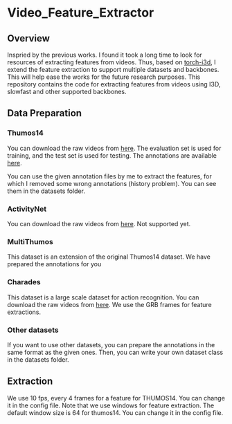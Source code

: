 # Video_Feature_Extractor

## Overview

Inspried by the previous works. I found it took a long time to look for resources of extracting features from videos. Thus, based on [torch-i3d](https://github.com/demianzhang/thumos14-i3d/blob/master/kinetics-i3d-pytorch/extract_features.py), I extend the feature extraction to support multiple datasets and backbones. This will help ease the works for the future research purposes. This repository contains the code for extracting features from videos using I3D, slowfast and other supported backbones.


## Data Preparation

### Thumos14

You can download the raw videos from [here](https://www.crcv.ucf.edu/data/THUMOS14/). The evaluation set is used for training, and the test set is used for testing. The annotations are available [here](https://www.crcv.ucf.edu/data/THUMOS14/).

You can use the given annotation files by me to extract the features, for which I removed some wrong annotations (history problem). You can see them in the datasets folder.

### ActivityNet

You can download the raw videos from [here](http://activity-net.org/download.html). Not supported yet.


### MultiThumos

This dataset is an extension of the original Thumos14 dataset. We have prepared the annotations for you


### Charades

This dataset is a large scale dataset for action recognition. You can download the raw videos from [here](https://allenai.org/plato/charades/). We use the GRB frames for feature extractions.

### Other datasets

If you want to use other datasets, you can prepare the annotations in the same format as the given ones. Then, you can write your own dataset class in the datasets folder.

## Extraction

We use 10 fps, every 4 frames for a feature for THUMOS14. You can change it in the config file.
Note that we use windows for feature extraction. The default window size is 64 for thumos14. You can change it in the config file.

